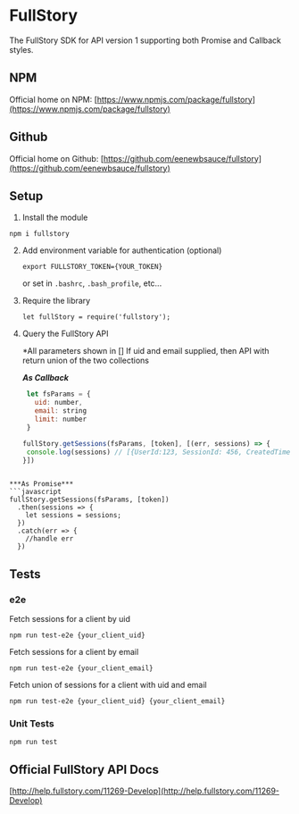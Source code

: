 # FullStory
The FullStory SDK for API version 1 supporting both Promise and Callback styles.

## NPM

Official home on NPM: [https://www.npmjs.com/package/fullstory](https://www.npmjs.com/package/fullstory)

## Github

Official home on Github: [https://github.com/eenewbsauce/fullstory](https://github.com/eenewbsauce/fullstory)

## Setup
1. Install the module

  `npm i fullstory`

2. Add environment variable for authentication (optional)

   `export FULLSTORY_TOKEN={YOUR_TOKEN}`

   or set in `.bashrc`, `.bash_profile`, etc...

3. Require the library

   `let fullStory = require('fullstory');`

4. Query the FullStory API

   *All parameters shown in []
   If uid and email supplied, then API with return union of the two collections

   ***As Callback***
   ```javascript
    let fsParams = {
      uid: number,
      email: string
      limit: number
    }

   fullStory.getSessions(fsParams, [token], [(err, sessions) => {
    console.log(sessions) // [{UserId:123, SessionId: 456, CreatedTime: 1476470464, FsUrl: https://www.fullstory.com...}]
   }])
  ```

  ***As Promise***
  ```javascript
  fullStory.getSessions(fsParams, [token])
    .then(sessions => {
      let sessions = sessions;
    })
    .catch(err => {
      //handle err
    })
  ```

## Tests

### e2e

Fetch sessions for a client by uid

`npm run test-e2e {your_client_uid}`

Fetch sessions for a client by email

`npm run test-e2e {your_client_email}`

Fetch union of sessions for a client with uid and email

`npm run test-e2e {your_client_uid} {your_client_email}`

### Unit Tests

`npm run test`

## Official FullStory API Docs
[http://help.fullstory.com/11269-Develop](http://help.fullstory.com/11269-Develop)
